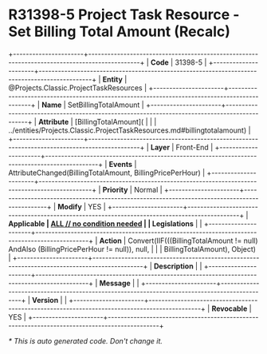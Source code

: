 ﻿---
erp.type: front-end-business-rule
erp.entity: Projects.Classic.ProjectTaskResources
---

# R31398-5 Project Task Resource - Set Billing Total Amount (Recalc)
+----------------------+----------------------------------------------------------------------------------------------+
| **Code**             | 31398-5                                                                                      |
+----------------------+----------------------------------------------------------------------------------------------+
| **Entity**           | @Projects.Classic.ProjectTaskResources                                                       |
+----------------------+----------------------------------------------------------------------------------------------+
| **Name**             | SetBillingTotalAmount                                                                        |
+----------------------+----------------------------------------------------------------------------------------------+
| **Attribute**        | [BillingTotalAmount](                                                                        |
|                      | ../entities/Projects.Classic.ProjectTaskResources.md#billingtotalamount)                     |
+----------------------+----------------------------------------------------------------------------------------------+
| **Layer**            | Front-End                                                                                    |
+----------------------+----------------------------------------------------------------------------------------------+
| **Events**           | AttributeChanged(BillingTotalAmount, BillingPricePerHour)                                    |
+----------------------+----------------------------------------------------------------------------------------------+
| **Priority**         | Normal                                                                                       |
+----------------------+----------------------------------------------------------------------------------------------+
| **Modify**           | YES                                                                                          |
+----------------------+----------------------------------------------------------------------------------------------+
| **Applicable         | [ALL // no condition needed](xref:applicable-legislations)                                   |
| Legislations**       |                                                                                              |
+----------------------+----------------------------------------------------------------------------------------------+
| **Action**           | Convert(IIF(((BillingTotalAmount != null) AndAlso (BillingPricePerHour != null)), null,      |
|                      | BillingTotalAmount), Object)                                                                 |
+----------------------+----------------------------------------------------------------------------------------------+
| **Description**      |                                                                                              |
+----------------------+----------------------------------------------------------------------------------------------+
| **Message**          |                                                                                              |
+----------------------+----------------------------------------------------------------------------------------------+
| **Version**          |                                                                                              |
+----------------------+----------------------------------------------------------------------------------------------+
| **Revocable**        | YES                                                                                          |
+----------------------+----------------------------------------------------------------------------------------------+

*\* This is auto generated code. Don't change it.*
